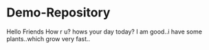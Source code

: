 # Demo-Repository

Hello Friends
How r u? hows your day today?
I am good..i have some plants..which grow very fast..
